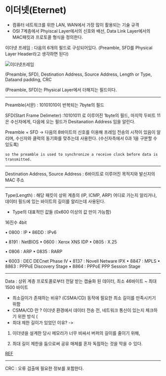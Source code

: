 # 이더넷(Eternet)
- 컴퓨터 네트워크를 위한 LAN, WAN에서 가장 많이 활용되는 기술 규격 
- OSI 7계층에서 Phyiscal Layer에서의 신호와 배선, Data Link Layer에서의 MAC패킷과 프로토콜 형식을 정의한다.

이더넷 프레임 : 다음의 6개의 필드로 구성되어있다. (Preamble, SFD를 Physical Layer Header라고 생각하면 된다)


![이더넷프레임](./images/이더넷프레임.png)



(Preamble, SFD), Destination Address, Source Address, Length or Type, Dataand padding, CRC

(Preamble, SFD)는 Physical Layer에서 더해지는 필드이다. 

---

Preamble(서문) : 10101010이 반복되는 7byte의 필드

SFD(Start Frame Delimeter) :10101011 로 이루어진 1byte의 필드, 마지막 두비트 11은 수신자에게, 다음에 오는 필드가 Desitanation Address 임을 알린다.

Preamble + SFD -> 다음의 8바이트의 신호를 이용해 프레임 전송의 시작이 있음이 알리며, 수신자와 클럭의 동기화를 맞추는데 사용한다.  (수신자측에서 0과 1을 구분할 수 있도록)
```
so the preamble is used to synchronize a receive clock before data is transmitted.
```

---
Destination Address, Source Address : 6바이트로 이루어진 목적지와 발신지의 MAC 주소 

---
Type(Length) : 해당 패킷이 상위 계층의 (IP, ICMP, ARP) 어디로 가는지 알리거나, 데이터 필드에 있는 바이트의 길이를 알리는데 사용된다.
- Type의 대표적인 값들 (0x600 이상의 값 만이 가능함)

16진수 4bit

• 0800 : IP
• 86DD : IPv6

• 8191 : NetBIOS
• 0600 : Xerox XNS IDP
• 0805 : X.25

• 0806 : ARP
• 0835 : RARP

• 6003 : DEC DECnet Phase Ⅳ
• 8137 : Novell Netware IPX
• 8847 : MPLS
• 8863 : PPPoE Discovery Stage
• 8864 : PPPoE PPP Session Stage

---
Data : 상위 계층 프로토콜로부터 전달 받는 캡슐화 된 데이터, 최소 46바이트 ~ 최대 1500 바이트

* 최소길이가 존재하는 비유? (CSMA/CD) 동작에 필요한 최소 길이를 만족시키기 위함
* CSMA/CD 란 ? 이더넷 환경에서 데이터 전송 전, 네트워크 통신이 있는지 체크하기 위한 방식 (
* 최대 제한 길이가 있었던 이유? -> 

1. 이더넷을 설계한 당시 메모리가 너무 비싸서 버퍼의 길이를 줄이기 위해,  

2. 최대 길이 제한을 둠으로써 공유 매체를 혼자 독점하는 것을 막을 수 있다.

[REF](https://www.quora.com/Why-does-ethernet-have-a-minimum-and-maximum-frame-length)

---
CRC : 오류 검출에 필요한 정보를 포함한다. 
